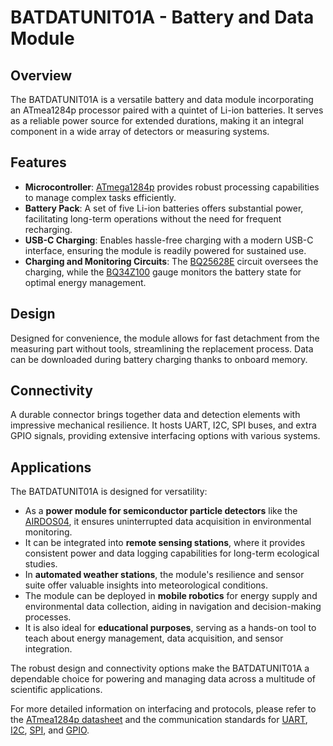 # BATDATUNIT01A - Battery and Data Module

## Overview

The BATDATUNIT01A is a versatile battery and data module incorporating an ATmea1284p processor paired with a quintet of Li-ion batteries. It serves as a reliable power source for extended durations, making it an integral component in a wide array of detectors or measuring systems.

## Features

- **Microcontroller**: [ATmega1284p](https://www.microchip.com/wwwproducts/en/ATmega1284p) provides robust processing capabilities to manage complex tasks efficiently.
- **Battery Pack**: A set of five Li-ion batteries offers substantial power, facilitating long-term operations without the need for frequent recharging.
- **USB-C Charging**: Enables hassle-free charging with a modern USB-C interface, ensuring the module is readily powered for sustained use.
- **Charging and Monitoring Circuits**: The [BQ25628E](https://www.ti.com/product/BQ25628) circuit oversees the charging, while the [BQ34Z100](https://www.ti.com/product/BQ34Z100) gauge monitors the battery state for optimal energy management.

## Design

Designed for convenience, the module allows for fast detachment from the measuring part without tools, streamlining the replacement process. Data can be downloaded during battery charging thanks to onboard memory.

## Connectivity

A durable connector brings together data and detection elements with impressive mechanical resilience. It hosts UART, I2C, SPI buses, and extra GPIO signals, providing extensive interfacing options with various systems.

## Applications

The BATDATUNIT01A is designed for versatility:

- As a **power module for semiconductor particle detectors** like the [AIRDOS04](https://github.com/mlab-modules/AIRDOS04), it ensures uninterrupted data acquisition in environmental monitoring.
- It can be integrated into **remote sensing stations**, where it provides consistent power and data logging capabilities for long-term ecological studies.
- In **automated weather stations**, the module's resilience and sensor suite offer valuable insights into meteorological conditions.
- The module can be deployed in **mobile robotics** for energy supply and environmental data collection, aiding in navigation and decision-making processes.
- It is also ideal for **educational purposes**, serving as a hands-on tool to teach about energy management, data acquisition, and sensor integration.

The robust design and connectivity options make the BATDATUNIT01A a dependable choice for powering and managing data across a multitude of scientific applications.

For more detailed information on interfacing and protocols, please refer to the [ATmea1284p datasheet](https://ww1.microchip.com/downloads/en/DeviceDoc/doc8059.pdf) and the communication standards for [UART](https://en.wikipedia.org/wiki/Universal_asynchronous_receiver-transmitter), [I2C](https://www.i2c-bus.org/), [SPI](https://en.wikipedia.org/wiki/Serial_Peripheral_Interface), and [GPIO](https://en.wikipedia.org/wiki/General-purpose_input/output).

